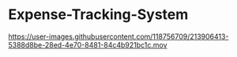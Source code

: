 # Expense-Tracking-System



https://user-images.githubusercontent.com/118756709/213906413-5388d8be-28ed-4e70-8481-84c4b921bc1c.mov

